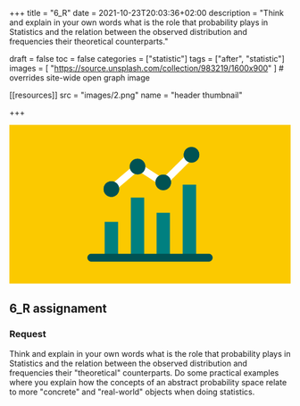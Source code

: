 +++
title = "6_R"
date = 2021-10-23T20:03:36+02:00
description = "Think and explain in your own words what is the role that probability plays in Statistics and the relation between the observed distribution and frequencies their theoretical counterparts."


draft = false
toc = false
categories = ["statistic"]
tags = ["after", "statistic"]
images = [
  "https://source.unsplash.com/collection/983219/1600x900"
] # overrides site-wide open graph image

[[resources]]
  src = "images/2.png"
  name = "header thumbnail"

+++

![header](images/2.png)

## 6_R assignament

### Request

Think and explain in your own words what is the role that probability plays in Statistics and the relation between the observed distribution and frequencies their "theoretical" counterparts. Do some practical examples where you explain how the concepts of an abstract probability space relate to more "concrete" and "real-world" objects when doing statistics.

